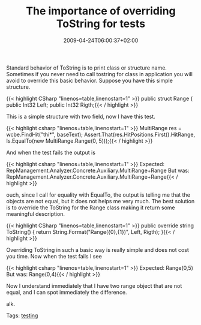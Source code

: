 ﻿---
title: "The importance of overriding ToString for tests"
description: ""
date: 2009-04-24T06:00:37+02:00
draft: false
tags: [NET framework,Testing]
categories: [NET framework,Testing]
---
Standard behavior of ToString is to print class or structure name. Sometimes if you never need to call tostring for class in application you will avoid to override this basic behavior. Suppose you have this simple structure.

{{< highlight CSharp "linenos=table,linenostart=1" >}}
public struct Range
{
    public Int32 Left;
    public Int32 Rigth;{{< / highlight >}}

<!-- Code inserted with Steve Dunn's Windows Live Writer Code Formatter Plugin.  http://dunnhq.com -->

This is a simple structure with two field, now I have this test.

{{< highlight csharp "linenos=table,linenostart=1" >}}
MultiRange res = wcbe.FindHit("thi*", baseText);
Assert.That(res.HitPositions.First().HitRange, Is.EqualTo(new MultiRange.Range(0, 5)));{{< / highlight >}}

<!-- Code inserted with Steve Dunn's Windows Live Writer Code Formatter Plugin.  http://dunnhq.com -->

And when the test fails the output is

{{< highlight csharp "linenos=table,linenostart=1" >}}
 Expected: RepManagement.Analyzer.Concrete.Auxiliary.MultiRange+Range
  But was:  RepManagement.Analyzer.Concrete.Auxiliary.MultiRange+Range{{< / highlight >}}

<!-- Code inserted with Steve Dunn's Windows Live Writer Code Formatter Plugin.  http://dunnhq.com -->

ouch, since I call for equality with EqualTo, the output is telling me that the objects are not equal, but it does not helps me very much. The best solution is to override the ToString for the Range class making it return some meaningful description.

{{< highlight CSharp "linenos=table,linenostart=1" >}}
public override string ToString()
{
   return String.Format("Range({0},{1})", Left, Rigth);
}{{< / highlight >}}

<!-- Code inserted with Steve Dunn's Windows Live Writer Code Formatter Plugin.  http://dunnhq.com -->

Overriding ToString in such a basic way is really simple and does not cost you time. Now when the test fails I see

{{< highlight csharp "linenos=table,linenostart=1" >}}
Expected: Range(0,5)
But was:  Range(0,4){{< / highlight >}}

<!-- Code inserted with Steve Dunn's Windows Live Writer Code Formatter Plugin.  http://dunnhq.com -->

Now I understand immediately that I have two range object that are not equal, and I can spot immediately the difference.

alk.

Tags: [testing](http://technorati.com/tag/testing)
